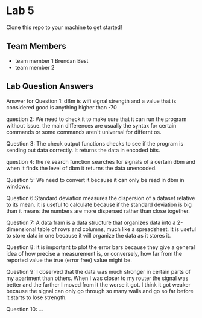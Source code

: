 # Lab 5
Clone this repo to your machine to get started!

## Team Members
- team member 1 Brendan Best
- team member 2

## Lab Question Answers

Answer for Question 1: dBm is wifi signal strength and a value that is considered good is anything higher than -70

question 2: We need to check it to make sure that it can run the program without issue. the main differences are usually the syntax for certain commands or some commands aren't universal for differnt os. 

Question 3: The check output functions checks to see if the program is sending out data correctly. It returns the data in encoded bits.

question 4: the re.search function searches for signals of a certain dbm and when it finds the level of dbm it returns the data unencoded. 

Question 5: We need to convert it because it can only be read in dbm in windows. 

Question 6:Standard deviation measures the dispersion of a dataset relative to its mean. it is useful to calculate because if the standard deviation is big than it means the numbers are more dispersed rather than close together. 

Question 7: A data fram is a data structure that organizes data into a 2-dimensional table of rows and columns, much like a spreadsheet. It is useful to store data in one because it will organize the data as it stores it. 

Question 8: it is important to plot the error bars because they give a general idea of how precise a measurement is, or conversely, how far from the reported value the true (error free) value might be.

Question 9: I observed that the data was much stronger in certain parts of my apartment than others. When I was closer to my router the signal was better and the farther I moved from it the worse it got. I think it got weaker because the signal can only go through so many walls and go so far before it starts to lose strength. 

Question 10: 
...
